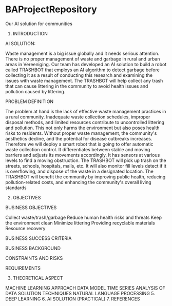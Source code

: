# BAProjectRepository
Our AI solution for communities

1. INTRODUCTION

AI SOLUTION:

Waste management is a big issue globally and it needs serious attention. There is no proper management of waste and garbage in rural and urban areas in Vereeniging.
Our team has developed an AI solution to build a robot called TRASHBOT that 
employs an AI algorithm to detect garbage before collecting it as a result of 
conducting this research and examining the issues with waste management. The 
TRASHBOT will help collect any trash that can cause littering in the community to 
avoid health issues and pollution caused by littering.

PROBLEM DEFINITION

The problem at hand is the lack of effective waste management practices in a 
rural community. Inadequate waste collection schedules, improper disposal 
methods, and limited resources contribute to uncontrolled littering and 
pollution. This not only harms the environment but also poses health risks to 
residents. Without proper waste management, the community's aesthetics 
decline, and the potential for disease outbreaks increases.
Therefore we will deploy a smart robot that is going to offer automatic waste 
collection control. It differentiates between stable and moving barriers and 
adjusts its movements accordingly. It has sensors at various levels to find a 
moving obstruction. The TRASHBOT will pick up trash on the streets, schools, 
hospitals, malls, etc. It will also monitor fill levels detect if it is overflowing, and
dispose of the waste in a designated location. The TRASHBOT will benefit the 
community by improving public health, reducing pollution-related costs, and 
enhancing the community's overall living standards

2. OBJECTIVES

BUSINESS OBJECTIVES

Collect waste/trash/garbage
Reduce human health risks and threats
Keep the environment clean
Minimize littering
Providing recyclable materials 
Resource recovery

BUSINESS SUCCESS CRITERIA

BUSINESS BACKGROUND

CONSTRAINTS AND RISKS

REQUIREMENTS

3. THEORETICAL ASPECT
   
MACHINE LEARNING APPROACH
DATA 
MODEL 
TIME SERIES ANALYSIS OF DATA
SOLUTION TECHNIQUES
NATURAL LANGUAGE PROCESSING
5. DEEP LEARNING
6. AI SOLUTION (PRACTICAL)
7. REFERENCES

